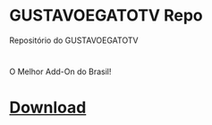 # GUSTAVOEGATOTV Repo
Repositório do GUSTAVOEGATOTV
#
O Melhor Add-On do Brasil!
#
# [Download](https://github.com/GUSTAVOEGATOTV/GUSTAVOEGATOTV-Repo/raw/master/plugin.video.gustavoegatotv.zip)
